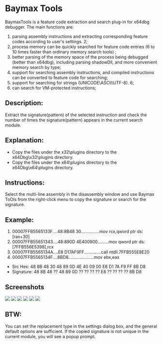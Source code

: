 
# Baymax Tools
BaymaxTools is a feature code extraction and search plug-in for x64dbg debugger. The main functions are:
1. parsing assembly instructions and extracting corresponding feature codes according to user's settings. 2;
2. process memory can be quickly searched for feature code entries (6 to 10 times faster than ordinary memory search tools) ;
3. better parsing of the memory space of the process being debugged (better than x64dbg), including parsing shadowDll, and more convenient memory search by type;
4. support for searching assembly instructions, and compiled instructions can be converted to feature code for searching;
5. support for searching for strings (UNICODE\ASCII\UTF-8). 6;
6. can search for VM-protected instructions;


## Description:

Extract the signature(pattern) of the selected instruction and check the number of times the signature(pattern) appears in the current search module.

## Explanation:

+ Copy the files under the x32\plugins directory to the x64Dbg\x32\plugins directory.
+ Copy the files under the x64\plugins directory to the x64Dbg\x64\plugins directory.

## Instructions:

Select the multi-line assembly in the disassembly window and use Baymax ToOls from the right-click menu to copy the signature or search for the signature.

## Example:

1. 00007FFB5565133F....48:8B48 30...............mov rcx,qword ptr ds:[rax+30]
2. 00007FFB55651343....48:890D 4E400900.........mov qword ptr ds:[7FFB556E5398],rcx
3. 00007FFB5565134A....E8 D17AF9FF..............call ntdll.7FFB555E8E20
4. 00007FFB5565134F....8BD8.....................mov ebx,eax

+ Src Hex: 48 8B 48 30 48 89 0D 4E 40 09 00 E8 D1 7A F9 FF 8B D8
+ Signature: 48 8B 48 ?? 48 89 0D ?? ?? ?? ?? E8 ?? ?? ?? ?? 8B D8 

## Screenshots

<img src="https://github.com/sicaril/BaymaxTools/blob/master/pic/about.png"/>
<img src="https://github.com/sicaril/BaymaxTools/blob/master/pic/search.png"/>
<img src="https://github.com/sicaril/BaymaxTools/blob/master/pic/mem_private.png"/>
<img src="https://github.com/sicaril/BaymaxTools/blob/master/pic/assembly.png"/>
<img src="https://github.com/sicaril/BaymaxTools/blob/master/pic/string.png"/>
<img src="https://github.com/sicaril/BaymaxTools/blob/master/pic/vmcode.png"/>

## BTW:

You can set the replacement type in the settings dialog box, and the general default options are sufficient.
If the copied signature is not unique in the current module, you will see a popup prompt.




